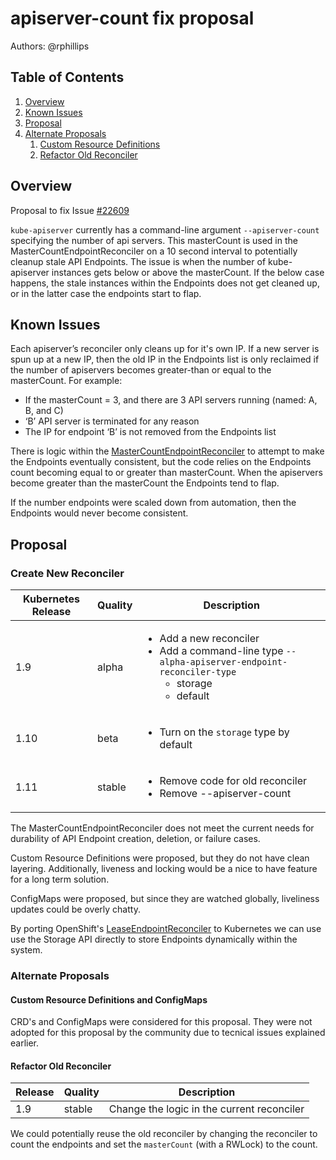 # apiserver-count fix proposal

Authors: @rphillips

## Table of Contents

1. [Overview](#overview)
2. [Known Issues](#known-issues)
3. [Proposal](#proposal)
4. [Alternate Proposals](#alternate-proposals)
    1. [Custom Resource Definitions](#custom-resource-definitions)
    2. [Refactor Old Reconciler](#refactor-old-reconciler)

## Overview

Proposal to fix Issue [#22609](https://github.com/kubernetes/kubernetes/issues/22609)

`kube-apiserver` currently has a command-line argument `--apiserver-count`
specifying the number of api servers. This masterCount is used in the
MasterCountEndpointReconciler on a 10 second interval to potentially cleanup
stale API Endpoints. The issue is when the number of kube-apiserver instances
gets below or above the masterCount. If the below case happens, the stale
instances within the Endpoints does not get cleaned up, or in the latter case
the endpoints start to flap.

## Known Issues

Each apiserver’s reconciler only cleans up for it's own IP. If a new
server is spun up at a new IP, then the old IP in the Endpoints list is
only reclaimed if the number of apiservers becomes greater-than or equal
to the masterCount. For example:

* If the masterCount = 3, and there are 3 API servers running (named: A, B, and C) 
* ‘B’ API server is terminated for any reason
* The IP for endpoint ‘B’ is not
removed from the Endpoints list

There is logic within the
[MasterCountEndpointReconciler](https://github.com/kubernetes/kubernetes/blob/68814c0203c4b8abe59812b1093844a1f9bdac05/pkg/master/controller.go#L293)
to attempt to make the Endpoints eventually consistent, but the code relies on
the Endpoints count becoming equal to or greater than masterCount. When the
apiservers become greater than the masterCount the Endpoints tend to flap.

If the number endpoints were scaled down from automation, then the
Endpoints would never become consistent.

## Proposal

### Create New Reconciler

| Kubernetes Release  | Quality | Description |
| ------------- | ------------- | ----------- |
| 1.9           | alpha         | <ul><li>Add a new reconciler</li><li>Add a command-line type `--alpha-apiserver-endpoint-reconciler-type`<ul><li>storage</li><li>default</li></ul></li></ul>
| 1.10          | beta          | <ul><li>Turn on the `storage` type by default</li></ul>
| 1.11          | stable        | <ul><li>Remove code for old reconciler</li><li>Remove --apiserver-count</li></ul>

The MasterCountEndpointReconciler does not meet the current needs for durability
of API Endpoint creation, deletion, or failure cases.

Custom Resource Definitions were proposed, but they do not have clean layering.
Additionally, liveness and locking would be a nice to have feature for a long
term solution.

ConfigMaps were proposed, but since they are watched globally, liveliness
updates could be overly chatty.

By porting OpenShift's
[LeaseEndpointReconciler](https://github.com/openshift/origin/blob/master/pkg/cmd/server/election/lease_endpoint_reconciler.go)
to Kubernetes we can use use the Storage API directly to store Endpoints
dynamically within the system.

### Alternate Proposals

#### Custom Resource Definitions and ConfigMaps

CRD's and ConfigMaps were considered for this proposal. They were not adopted
for this proposal by the community due to tecnical issues explained earlier.

#### Refactor Old Reconciler

| Release | Quality |                         Description                          |
| ------- | ------- | ------------------------------------------------------------ |
| 1.9     | stable  | Change the logic in the current reconciler

We could potentially reuse the old reconciler by changing the reconciler to count
the endpoints and set the `masterCount` (with a RWLock) to the count.
